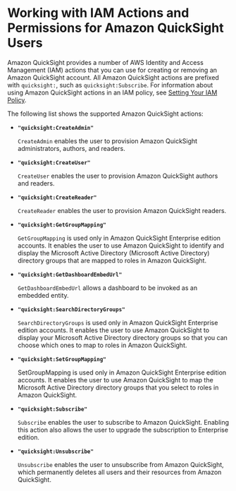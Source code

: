 # Working with IAM Actions and Permissions for Amazon QuickSight Users<a name="iam-actions"></a>

Amazon QuickSight provides a number of AWS Identity and Access Management \(IAM\) actions that you can use for creating or removing an Amazon QuickSight account\. All Amazon QuickSight actions are prefixed with `quicksight:`, such as `quicksight:Subscribe`\. For information about using Amazon QuickSight actions in an IAM policy, see [Setting Your IAM Policy](set-iam-policy.md)\.

The following list shows the supported Amazon QuickSight actions:
+ **`"quicksight:CreateAdmin"`**

  `CreateAdmin` enables the user to provision Amazon QuickSight administrators, authors, and readers\.
+ **`"quicksight:CreateUser"`**

  `CreateUser` enables the user to provision Amazon QuickSight authors and readers\.
+ **`"quicksight:CreateReader"`**

  `CreateReader` enables the user to provision Amazon QuickSight readers\.
+ **`"quicksight:GetGroupMapping"`**

  `GetGroupMapping` is used only in Amazon QuickSight Enterprise edition accounts\. It enables the user to use Amazon QuickSight to identify and display the Microsoft Active Directory \(Microsoft Active Directory\) directory groups that are mapped to roles in Amazon QuickSight\. 
+ **`"quicksight:GetDashboardEmbedUrl"`**

  `GetDashboardEmbedUrl` allows a dashboard to be invoked as an embedded entity\. 
+ **`"quicksight:SearchDirectoryGroups"`**

  `SearchDirectoryGroups` is used only in Amazon QuickSight Enterprise edition accounts\. It enables the user to use Amazon QuickSight to display your Microsoft Active Directory directory groups so that you can choose which ones to map to roles in Amazon QuickSight\. 
+ **`"quicksight:SetGroupMapping"`**

  SetGroupMapping is used only in Amazon QuickSight Enterprise edition accounts\. It enables the user to use Amazon QuickSight to map the Microsoft Active Directory directory groups that you select to roles in Amazon QuickSight\. 
+ **`"quicksight:Subscribe"`**

  `Subscribe` enables the user to subscribe to Amazon QuickSight\. Enabling this action also allows the user to upgrade the subscription to Enterprise edition\.
+ **`"quicksight:Unsubscribe"`**

  `Unsubscribe` enables the user to unsubscribe from Amazon QuickSight, which permanently deletes all users and their resources from Amazon QuickSight\.